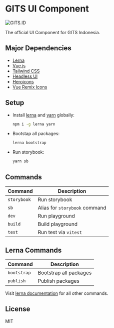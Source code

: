 # GITS UI Component

![GITS.ID](https://gits.id/wp-content/uploads/2020/09/Logo-Main.png)

The official UI Component for GITS Indonesia.

## Major Dependencies

- [Lerna](https://lerna.js.org/)
- [Vue.js](https://vuejs.org/)
- [Tailwind CSS](https://tailwindcss.com/)
- [Headless UI](https://headlessui.dev/)
- [Heroicons](https://heroicons.com/)
- [Vue Remix Icons](https://www.npmjs.com/package/vue-remix-icons)

## Setup

- Install [lerna](https://lerna.js.org/) and [yarn](https://yarnpkg.com/) globally:
  ```bash
  npm i -g lerna yarn
  ```
- Bootstap all packages:
  ```
  lerna bootstrap
  ```
- Run storybook:

  ```bash
  yarn sb
  ```

## Commands

| Command     | Description                   |
| ----------- | ----------------------------- |
| `storybook` | Run storybook                 |
| `sb`        | Alias for `storybook` command |
| `dev`       | Run playground                |
| `build`     | Build playground              |
| `test`      | Run test via `vitest`         |

## Lerna Commands

| Command     | Description            |
| ----------- | ---------------------- |
| `bootstrap` | Bootstrap all packages |
| `publish`   | Publish packages       |

Visit [lerna documentation](https://github.com/lerna/lerna) for all other commands.

## License

MIT
